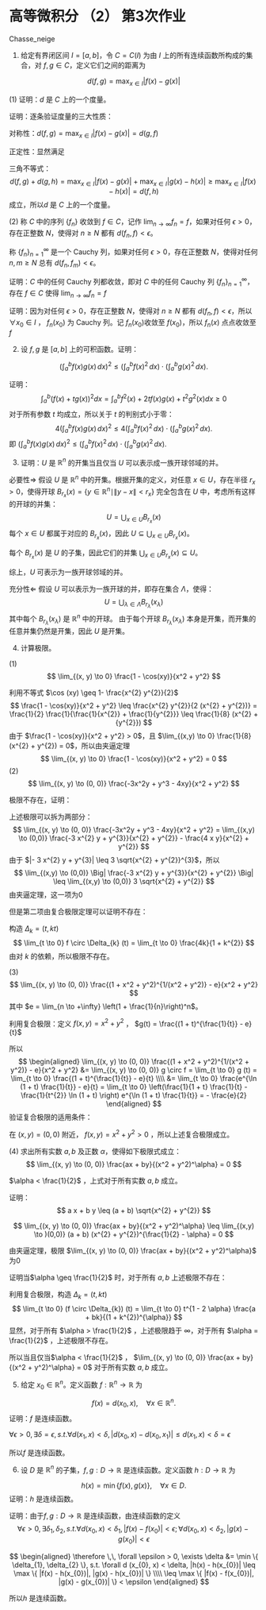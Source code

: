 # 高等微积分 （2） 第3次作业

Chasse_neige

1. 给定有界闭区间 $I = [a, b]$，令 $C = C(I)$ 为由 $I$ 上的所有连续函数所构成的集合，对 $f, g \in C$，定义它们之间的距离为

$$
d(f, g) = \max_{x \in I} |f(x) - g(x)|
$$

(1) 证明：$d$ 是 $C$ 上的一个度量。

证明：逐条验证度量的三大性质：

对称性：$d(f, g) = \max_{x \in I} |f(x) - g(x)| = d (g, f)$ 

正定性：显然满足

三角不等式：
$$
d (f, g) + d (g, h) = \max_{x \in I} |f (x) - g (x)| + \max_{x \in I} |g (x) - h (x)| \geq \max_{x \in I} |f (x) - h(x)| = d (f, h)
$$
成立，所以$d$ 是 $C$ 上的一个度量。

(2) 称 $C$ 中的序列 $\{f_n\}$ 收敛到 $f \in C$，记作 $\lim_{n \to \infty} f_n = f$，如果对任何 $\epsilon > 0$，存在正整数 $N$，使得对 $n \geq N$ 都有 $d(f_n, f) < \epsilon$。

称 $\{f_n\}_{n=1}^\infty$ 是一个 Cauchy 列，如果对任何 $\epsilon > 0$，存在正整数 $N$，使得对任何 $n, m \geq N$ 总有 $d(f_n, f_m) < \epsilon$。

证明：$C$ 中的任何 Cauchy 列都收敛，即对 $C$ 中的任何 Cauchy 列 $\{f_n\}_{n=1}^\infty$，存在 $f \in C$ 使得 $\lim_{n \to \infty} f_n = f$

证明：因为对任何 $\epsilon > 0$，存在正整数 $N$，使得对 $n \geq N$ 都有 $d(f_n, f) < \epsilon$，所以 $\forall x_{0} \in I$ ，  $f_{n}(x_{0})$ 为 Cauchy 列。记  $f_{n}(x_{0})$收敛至 $f (x_{0})$，所以  $f_{n} (x)$ 点点收敛至 $f$ 

2. 设 $f, g$ 是 $[a, b]$ 上的可积函数。证明：

$$
\left( \int_a^b f(x)g(x) \, dx \right)^2 \leq \left( \int_a^b f(x)^2 \, dx \right) \cdot \left( \int_a^b g(x)^2 \, dx \right).
$$

证明：
$$
\int_{a}^{b} (f (x) + t g(x))^{2} dx = \int_{a}^{b} f^{2} (x) + 2 t f (x) g (x) + t^{2} g^{2} (x) dx \geq 0
$$
 对于所有参数 $t$ 均成立，所以关于 $t$ 的判别式小于零：
$$
4 \left( \int_a^b f(x)g(x) \, dx \right)^2 \leq 4 \left( \int_a^b f(x)^2 \, dx \right) \cdot \left( \int_a^b g(x)^2 \, dx \right).
$$
即 $\left( \int_a^b f(x)g(x) \, dx \right)^2 \leq \left( \int_a^b f(x)^2 \, dx \right) \cdot \left( \int_a^b g(x)^2 \, dx \right).$

3. 证明：$U$ 是 $\mathbb{R}^n$ 的开集当且仅当 $U$ 可以表示成一族开球邻域的并。

必要性⇒
假设 $U$ 是 $\mathbb{R}^n$ 中的开集。根据开集的定义，对任意 $x \in U$，存在半径 $r_x > 0$，使得开球 $B_{r_{x}} (x) = \{ y \in \mathbb{R}^n \mid \|y - x\| < r_x \}$ 完全包含在 $U$ 中，考虑所有这样的开球的并集：
$$
U = \bigcup_{x \in U} B_{r_{x}} (x)
$$
每个 $x \in U$ 都属于对应的 $B_{{r_{x}}} (x)$，因此 $U \subseteq \bigcup_{x \in U} B_{r_{x}} (x)$。

每个 $B_{r_{{x}}} (x)$ 是 $U$ 的子集，因此它们的并集 $\bigcup_{x \in U} B_{r_{x}} (x) \subseteq U$。

综上，$U$ 可表示为一族开球邻域的并。

充分性⇐
假设 $U$ 可以表示为一族开球的并，即存在集合 $\Lambda$，使得：
$$
U = \bigcup_{\lambda \in \Lambda} B_{r_{\lambda}} (x_\lambda)
$$
其中每个 $B_{r_{\lambda}} (x_\lambda)$ 是 $\mathbb{R}^n$ 中的开球。 
由于每个开球 $B_{r_{\lambda}} (x_\lambda)$ 本身是开集，而开集的任意并集仍然是开集，因此 $U$ 是开集。

4. 计算极限。

(1)
$$
\lim_{(x, y) \to 0} \frac{1 - \cos(xy)}{x^2 + y^2}
$$

利用不等式 $\cos (xy) \geq 1- \frac{x^{2} y^{2}}{2}$
$$
 \frac{1 - \cos(xy)}{x^2 + y^2} \leq \frac{x^{2} y^{2}}{2 (x^{2} + y^{2})} = \frac{1}{2} \frac{1}{\frac{1}{x^{2}} + \frac{1}{y^{2}}} \leq \frac{1}{8} (x^{2} + {y^{2}})
$$
由于 $\frac{1 - \cos(xy)}{x^2 + y^2} > 0$，且 $\lim_{(x,y) \to 0} \frac{1}{8} (x^{2} + y^{2}) = 0$，所以由夹逼定理
$$
\lim_{(x, y) \to 0} \frac{1 - \cos(xy)}{x^2 + y^2} = 0
$$
(2)
$$
\lim_{(x, y) \to (0, 0)} \frac{-3x^2y + y^3 - 4xy}{x^2 + y^2}
$$

极限不存在，证明：

上述极限可以拆为两部分：
$$
\lim_{(x, y) \to (0, 0)} \frac{-3x^2y + y^3 - 4xy}{x^2 + y^2} = \lim_{(x,y) \to (0,0)} \frac{-3 x^{2} y + y^{3}}{x^{2} +  y^{2}} -  \frac{4 x y}{x^{2} + y^{2}}
$$
由于 $|- 3 x^{2} y + y^{3}| \leq 3 \sqrt{x^{2} + y^{2}}^{3}$，所以
$$
\lim_{(x,y) \to (0,0)} \Big|  \frac{-3 x^{2} y + y^{3}}{x^{2} +  y^{2}} \Big| \leq \lim_{(x,y) \to (0,0)} 3 \sqrt{x^{2} + y^{2}}
$$
由夹逼定理，这一项为0

但是第二项由复合极限定理可以证明不存在：

构造 $\Delta_{k} = (t, kt)$
$$
\lim_{t \to 0} f \circ \Delta_{k} (t) = \lim_{t \to 0} \frac{4k}{1 + k^{2}}  
$$
由对  $k$ 的依赖，所以极限不存在。

(3)
$$
\lim_{(x, y) \to (0, 0)} \frac{(1 + x^2 + y^2)^{1/(x^2 + y^2)} - e}{x^2 + y^2}
$$
其中 $e = \lim_{n \to +\infty} \left(1 + \frac{1}{n}\right)^n$。

利用复合极限：定义 $f(x, y)=x^{2}+y^{2}$ ， $g(t) = \frac{(1 + t)^{\frac{1}{t}} - e}{t}$

所以
$$
\begin{aligned}
\lim_{(x, y) \to (0, 0)} \frac{(1 + x^2 + y^2)^{1/(x^2 + y^2)} - e}{x^2 + y^2} &= \lim_{(x, y) \to (0, 0)} g \circ f = \lim_{t \to 0} g (t) = \lim_{t \to 0} \frac{(1 + t)^{\frac{1}{t}} - e}{t} \\\\
&= \lim_{t \to 0} \frac{e^{\ln (1 + t) \frac{1}{t}} - e}{t} = \lim_{t \to 0} \left(\frac{1}{1 + t} \frac{1}{t} - \frac{1}{t^{2}} \ln (1 + t) \right) e^{\ln (1 + t) \frac{1}{t}} = - \frac{e}{2}
\end{aligned}
$$
验证复合极限的适用条件：

在 $(x, y) = (0, 0)$ 附近， $f(x, y)=x^{2}+y^{2} > 0$ ，所以上述复合极限成立。

(4) 求出所有实数 $a, b$ 及正数 $\alpha$，使得如下极限式成立：
$$
\lim_{(x, y) \to (0, 0)} \frac{ax + by}{(x^2 + y^2)^\alpha} = 0
$$

$\alpha < \frac{1}{2}$ ，上式对于所有实数 $a, b$ 成立。

证明：
$$
a x + b y \leq (a + b) \sqrt{x^{2} + y^{2}}
$$

$$
\lim_{(x, y) \to (0, 0)} \frac{ax + by}{(x^2 + y^2)^\alpha} \leq \lim_{(x,y) \to )(0,0)} (a + b) (x^{2} + y^{2})^{\frac{1}{2} - \alpha} = 0
$$

由夹逼定理，极限 $\lim_{(x, y) \to (0, 0)} \frac{ax + by}{(x^2 + y^2)^\alpha}$ 为0

证明当$\alpha \geq \frac{1}{2}$ 时，对于所有 $a,b$ 上述极限不存在：

利用复合极限，构造 $\Delta_{k} = (t, kt)$
$$
\lim_{t \to 0} (f \circ \Delta_{k}) (t) = \lim_{t \to 0} t^{1 - 2 \alpha} \frac{a + bk}{(1 + k^{2})^{\alpha}}
$$
显然，对于所有  $\alpha > \frac{1}{2}$ ，上述极限趋于 $\infty$，对于所有 $\alpha = \frac{1}{2}$ ，上述极限不存在。

所以当且仅当$\alpha < \frac{1}{2}$ ， $\lim_{(x, y) \to (0, 0)} \frac{ax + by}{(x^2 + y^2)^\alpha} = 0$ 对于所有实数 $a, b$ 成立。

5. 给定 $x_0 \in \mathbb{R}^n$。定义函数 $f : \mathbb{R}^n \to \mathbb{R}$ 为

$$
f(x) = d(x_0, x), \quad \forall x \in \mathbb{R}^n.
$$
证明：$f$ 是连续函数。

 $\forall \epsilon > 0, \exists \delta = \epsilon, s.t. \forall d (x_{1}, x) < \delta, |d(x_{0},x) -d (x_{0}, x_{1})| \leq d (x_{1}, x) < \delta = \epsilon$

所以$f$ 是连续函数。

6. 设 $D$ 是 $\mathbb{R}^n$ 的子集，$f, g : D \to \mathbb{R}$ 是连续函数。定义函数 $h : D \to \mathbb{R}$ 为

$$
h(x) = \min\{f(x), g(x)\}, \quad \forall x \in D.
$$
证明：$h$ 是连续函数。

证明：由于$f, g : D \to \mathbb{R}$ 是连续函数，由连续函数的定义
$$
\forall \epsilon > 0, \exists \delta_{1}, \delta_{2} , s.t. \forall d (x_{0}, x) < \delta_{1}, |f(x) -f (x_{0})| < \epsilon ; \forall d (x_{0}, x) < \delta_{2}, |g(x) - g (x_{0})| < \epsilon
$$

$$
\begin{aligned}
\therefore \,\, \forall \epsilon > 0, \exists \delta &= \min \{ \delta_{1}, \delta_{2} \}, s.t. \forall d (x_{0}, x) < \delta, |h(x) - h(x_{0})| \leq \max \{ |f(x) - h(x_{0})|, |g(x) - h(x_{0})| \} \\\\
\leq \max \{ |f(x) - f(x_{0})|, |g(x) - g(x_{0})| \} < \epsilon
\end{aligned}
$$

所以$h$ 是连续函数。